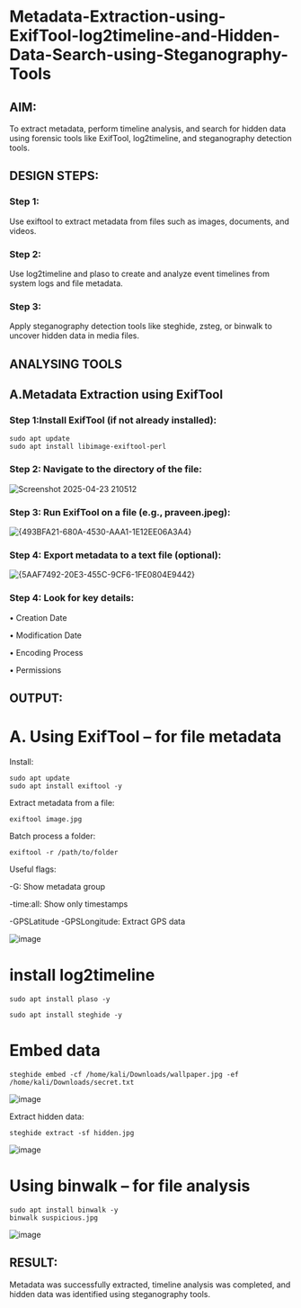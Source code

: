 # Metadata-Extraction-using-ExifTool-log2timeline-and-Hidden-Data-Search-using-Steganography-Tools
## AIM:
To extract metadata, perform timeline analysis, and search for hidden data using forensic tools like ExifTool, log2timeline, and steganography detection tools.

## DESIGN STEPS:
### Step 1:
Use exiftool to extract metadata from files such as images, documents, and videos.

### Step 2:
Use log2timeline and plaso to create and analyze event timelines from system logs and file metadata.

### Step 3:
Apply steganography detection tools like steghide, zsteg, or binwalk to uncover hidden data in media files.

## ANALYSING TOOLS
## A.Metadata Extraction using ExifTool
### Step 1:Install ExifTool (if not already installed):
```
sudo apt update
sudo apt install libimage-exiftool-perl
```
### Step 2: Navigate to the directory of the file:
![Screenshot 2025-04-23 210512](https://github.com/user-attachments/assets/122cd3c4-ca61-4185-919f-f6a1c8e878ee)


### Step 3: Run ExifTool on a file (e.g., praveen.jpeg):
![{493BFA21-680A-4530-AAA1-1E12EE06A3A4}](https://github.com/user-attachments/assets/adb84e10-3e9c-4af1-b92d-1684e94adfe2)

### Step 4: Export metadata to a text file (optional):
![{5AAF7492-20E3-455C-9CF6-1FE0804E9442}](https://github.com/user-attachments/assets/9a94502c-9931-4c76-b6fd-4caa5ca52579)

### Step 4: Look for key details:
• Creation Date

• Modification Date

• Encoding Process

• Permissions


## OUTPUT:
# A. Using ExifTool – for file metadata

 Install:
```
sudo apt update
sudo apt install exiftool -y
```
 Extract metadata from a file:
```
exiftool image.jpg
```
 Batch process a folder:
```
exiftool -r /path/to/folder
```
Useful flags:

-G: Show metadata group

-time:all: Show only timestamps

-GPSLatitude -GPSLongitude: Extract GPS data

![image](https://github.com/user-attachments/assets/75dc64ee-7af7-4765-9ecf-0ee8eafec4af)

# install log2timeline
```
sudo apt install plaso -y
```
```
sudo apt install steghide -y
```
# Embed data
```
steghide embed -cf /home/kali/Downloads/wallpaper.jpg -ef /home/kali/Downloads/secret.txt
```
![image](https://github.com/user-attachments/assets/47166c87-4abe-4226-9529-141f1f602ec9)

Extract hidden data:
```
steghide extract -sf hidden.jpg
```
![image](https://github.com/user-attachments/assets/f7d8e853-d26b-4226-93f2-ccd5d73b9de3)

# Using binwalk – for file analysis

```
sudo apt install binwalk -y
binwalk suspicious.jpg
```
![image](https://github.com/user-attachments/assets/7fcc7fe9-bf17-47e5-9405-3800b294a7ea)


## RESULT:
Metadata was successfully extracted, timeline analysis was completed, and hidden data was identified using steganography tools.

